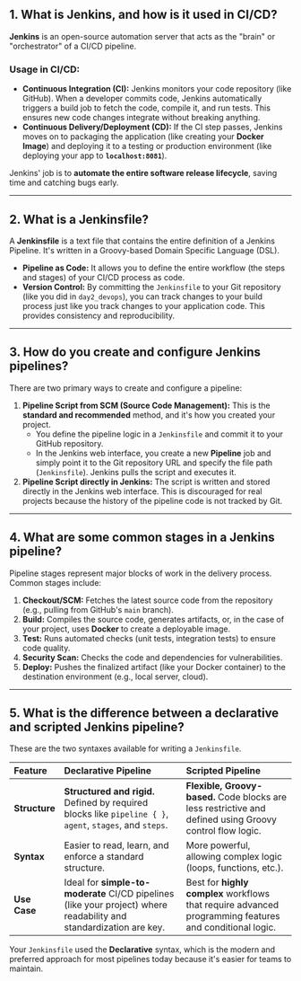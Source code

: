 ## 1. What is Jenkins, and how is it used in CI/CD?

**Jenkins** is an open-source automation server that acts as the "brain" or "orchestrator" of a CI/CD pipeline. 

### Usage in CI/CD:

* **Continuous Integration (CI):** Jenkins monitors your code repository (like GitHub). When a developer commits code, Jenkins automatically triggers a build job to fetch the code, compile it, and run tests. This ensures new code changes integrate without breaking anything.
* **Continuous Delivery/Deployment (CD):** If the CI step passes, Jenkins moves on to packaging the application (like creating your **Docker Image**) and deploying it to a testing or production environment (like deploying your app to **`localhost:8081`**).

Jenkins' job is to **automate the entire software release lifecycle**, saving time and catching bugs early.

---

## 2. What is a Jenkinsfile?

A **Jenkinsfile** is a text file that contains the entire definition of a Jenkins Pipeline. It's written in a Groovy-based Domain Specific Language (DSL).

* **Pipeline as Code:** It allows you to define the entire workflow (the steps and stages) of your CI/CD process as code.
* **Version Control:** By committing the `Jenkinsfile` to your Git repository (like you did in `day2_devops`), you can track changes to your build process just like you track changes to your application code. This provides consistency and reproducibility.

---

## 3. How do you create and configure Jenkins pipelines?

There are two primary ways to create and configure a pipeline:

1.  **Pipeline Script from SCM (Source Code Management):** This is the **standard and recommended** method, and it's how you created your project.
    * You define the pipeline logic in a `Jenkinsfile` and commit it to your GitHub repository.
    * In the Jenkins web interface, you create a new **Pipeline** job and simply point it to the Git repository URL and specify the file path (`Jenkinsfile`). Jenkins pulls the script and executes it.
2.  **Pipeline Script directly in Jenkins:** The script is written and stored directly in the Jenkins web interface. This is discouraged for real projects because the history of the pipeline code is not tracked by Git.

---

## 4. What are some common stages in a Jenkins pipeline?

Pipeline stages represent major blocks of work in the delivery process. Common stages include:

1.  **Checkout/SCM:** Fetches the latest source code from the repository (e.g., pulling from GitHub's `main` branch).
2.  **Build:** Compiles the source code, generates artifacts, or, in the case of your project, uses **Docker** to create a deployable image.
3.  **Test:** Runs automated checks (unit tests, integration tests) to ensure code quality.
4.  **Security Scan:** Checks the code and dependencies for vulnerabilities.
5.  **Deploy:** Pushes the finalized artifact (like your Docker container) to the destination environment (e.g., local server, cloud).

---

## 5. What is the difference between a declarative and scripted Jenkins pipeline?

These are the two syntaxes available for writing a `Jenkinsfile`.

| Feature | Declarative Pipeline | Scripted Pipeline |
| :--- | :--- | :--- |
| **Structure** | **Structured and rigid.** Defined by required blocks like `pipeline { }`, `agent`, `stages`, and `steps`. | **Flexible, Groovy-based.** Code blocks are less restrictive and defined using Groovy control flow logic. |
| **Syntax** | Easier to read, learn, and enforce a standard structure. | More powerful, allowing complex logic (loops, functions, etc.). |
| **Use Case** | Ideal for **simple-to-moderate** CI/CD pipelines (like your project) where readability and standardization are key. | Best for **highly complex** workflows that require advanced programming features and conditional logic. |

Your `Jenkinsfile` used the **Declarative** syntax, which is the modern and preferred approach for most pipelines today because it's easier for teams to maintain.